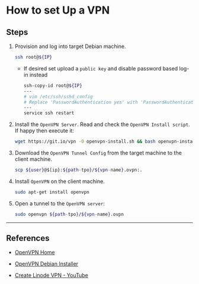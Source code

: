 # How to set Up a VPN

## Steps

1. Provision and log into target Debian machine.

    ```bash
    ssh root@${IP}
    ```

    * If desired set upload a `public key` and disable password based log-in instead

        ```bash
        ssh-copy-id root@${IP}
        ---
        # vim /etc/ssh/sshd_config
        # Replace 'PasswordAuthentication yes' with 'PasswordAuthentication no'
        ---
        service ssh restart
        ```

2. Install the `OpenVPN Server`. Read and check the `OpenVPN Install script`. If happy then execute it:

    ```bash
    wget https://git.io/vpn -O openvpn-install.sh && bash openvpn-install.sh
    ```

3. Download the `OpenVPN Tunnel Config` from the target machine to the client machine.

    ```bash
    scp ${user}@$[ip}:${path-tpo}/${vpn-name}.ovpn:.
    ```

4. Install `OpenVPN` on the client machine.

    ```bash
    sudo apt-get install openvpn
    ```

5. Open a tunnel to the `OpenVPN server`:

    ```bash
    sudo openvpn ${path-tpo}/${vpn-name}.ovpn
    ```
---

## References

* [OpenVPN Home](https://openvpn.net/)

* [OpenVPN Debian Installer](https://github.com/Nyr/openvpn-install)

* [Create Linode VPN - YouTube](https://www.youtube.com/watch?v=IneAGgh9hQg)